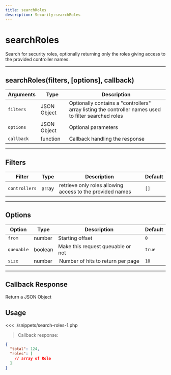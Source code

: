 ```yaml
---
title: searchRoles
description: Security:searchRoles
---
```


# searchRoles

Search for security roles, optionally returning only the roles giving access to the provided controller names.

---

## searchRoles(filters, [options], callback)

| Arguments  | Type        | Description                                                                                          |
| ---------- | ----------- | ---------------------------------------------------------------------------------------------------- |
| `filters`  | JSON Object | Optionally contains a "controllers" array listing the controller names used to filter searched roles |
| `options`  | JSON Object | Optional parameters                                                                                  |
| `callback` | function    | Callback handling the response                                                                       |

---

## Filters

| Filter        | Type  | Description                                               | Default |
| ------------- | ----- | --------------------------------------------------------- | ------- |
| `controllers` | array | retrieve only roles allowing access to the provided names | `[]`    |

---

## Options

| Option     | Type    | Description                        | Default |
| ---------- | ------- | ---------------------------------- | ------- |
| `from`     | number  | Starting offset                    | `0`     |
| `queuable` | boolean | Make this request queuable or not  | `true`  |
| `size`     | number  |  Number of hits to return per page | `10`    |

---

## Callback Response

Return a JSON Object

## Usage

<<< ./snippets/search-roles-1.php

> Callback response:

```json
{
  "total": 124,
  "roles": [
    // array of Role
  ]
}
```
